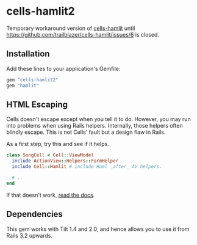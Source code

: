 # cells-hamlit2

Temporary workaround version of [cells-hamlit](https://github.com/trailblazer/cells-hamlit) until https://github.com/trailblazer/cells-hamlit/issues/6 is closed.


## Installation

Add these lines to your application's Gemfile:

```ruby
gem "cells-hamlit2"
gem "hamlit"
```

## HTML Escaping

Cells doesn't escape except when you tell it to do. However, you may run into problems when using Rails helpers. Internally, those helpers often blindly escape. This is not Cells' fault but a design flaw in Rails.

As a first step, try this and see if it helps.

```ruby
class SongCell < Cell::ViewModel
  include ActionView::Helpers::FormHelper
  include Cell::Hamlit # include Haml _after_ AV helpers.

  # ..
end
```

If that doesn't work, [read the docs](http://trailblazerb.org/gems/cells/cells4.html#html-escaping).

## Dependencies

This gem works with Tilt 1.4 and 2.0, and hence allows you to use it from Rails 3.2 upwards.
